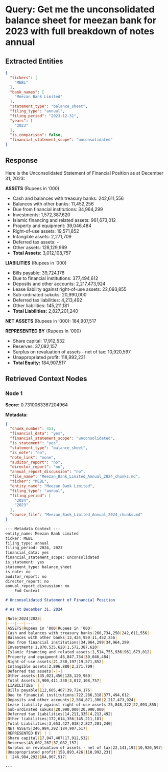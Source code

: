 # Query: Get me the unconsolidated balance sheet for meezan bank for 2023 with full breakdown of notes annual

## Extracted Entities
```json
{
  "tickers": [
    "MEBL"
  ],
  "bank_names": [
    "Meezan Bank Limited"
  ],
  "statement_type": "balance_sheet",
  "filing_type": "annual",
  "filing_period": "2023-12-31",
  "years": [
    "2023"
  ],
  "is_comparison": false,
  "financial_statement_scope": "unconsolidated"
}
```

## Response
Here is the Unconsolidated Statement of Financial Position as at December 31, 2023:

**ASSETS** (Rupees in ‘000)
*   Cash and balances with treasury banks: 242,611,556
*   Balances with other banks: 11,452,256
*   Due from financial institutions: 34,964,299
*   Investments: 1,572,387,620
*   Islamic financing and related assets: 961,673,012
*   Property and equipment: 39,046,484
*   Right-of-use assets: 19,571,852
*   Intangible assets: 2,271,709
*   Deferred tax assets: -
*   Other assets: 128,129,969
*   **Total Assets:** 3,012,108,757

**LIABILITIES** (Rupees in ‘000)
*   Bills payable: 39,724,176
*   Due to financial institutions: 377,494,612
*   Deposits and other accounts: 2,217,473,924
*   Lease liability against right-of-use assets: 22,093,855
*   Sub-ordinated sukuks: 20,990,000
*   Deferred tax liabilities: 4,213,492
*   Other liabilities: 145,211,181
*   **Total Liabilities:** 2,827,201,240

**NET ASSETS** (Rupees in ‘000): 184,907,517

**REPRESENTED BY** (Rupees in ‘000)
*   Share capital: 17,912,532
*   Reserves: 37,082,157
*   Surplus on revaluation of assets - net of tax: 10,920,597
*   Unappropriated profit: 118,992,231
*   **Total Equity:** 184,907,517

## Retrieved Context Nodes

### Node 1
**Score:** 0.7310063367204964

**Metadata:**
```json
{
  "chunk_number": 451,
  "financial_data": "yes",
  "financial_statement_scope": "unconsolidated",
  "is_statement": "yes",
  "statement_type": "balance_sheet",
  "is_note": "no",
  "note_link": "none",
  "auditor_report": "no",
  "director_report": "no",
  "annual_report_discussion": "no",
  "file_name": "Meezan_Bank_Limited_Annual_2024_chunks.md",
  "ticker": "MEBL",
  "entity_name": "Meezan Bank Limited",
  "filing_type": "annual",
  "filing_period": [
    "2024",
    "2023"
  ],
  "source_file": "Meezan_Bank_Limited_Annual_2024_chunks.md"
}
```

```markdown
--- Metadata Context ---
entity_name: Meezan Bank Limited
ticker: MEBL
filing_type: annual
filing_period: 2024, 2023
financial_data: yes
financial_statement_scope: unconsolidated
is_statement: yes
statement_type: balance_sheet
is_note: no
auditor_report: no
director_report: no
annual_report_discussion: no
--- End Context ---

# Unconsolidated Statement of Financial Position

# As At December 31, 2024

|Note|2024|2023|
|---|---|---|
|ASSETS|Rupees in ‘000|Rupees in ‘000|
|Cash and balances with treasury banks|260,734,258|242,611,556|
|Balances with other banks|13,424,950|11,452,256|
|Due from financial institutions|34,964,299|34,964,299|
|Investments|1,870,535,620|1,572,387,620|
|Islamic financing and related assets|1,514,755,936|961,673,012|
|Property and equipment|46,847,734|39,046,484|
|Right-of-use assets|21,230,197|19,571,852|
|Intangible assets|2,896,880|2,271,709|
|Deferred tax assets|-|-|
|Other assets|135,021,456|128,129,969|
|Total Assets|3,900,411,330|3,012,108,757|
|LIABILITIES| | |
|Bills payable|112,605,407|39,724,176|
|Due to financial institutions|722,286,318|377,494,612|
|Deposits and other accounts|2,584,871,300|2,217,473,924|
|Lease liability against right-of-use assets|25,848,322|22,093,855|
|Sub-ordinated sukuks|20,990,000|20,990,000|
|Deferred tax liabilities|14,211,335|4,213,492|
|Other liabilities|172,614,356|145,211,181|
|Total Liabilities|3,653,427,038|2,827,201,240|
|NET ASSETS|246,984,292|184,907,517|
|REPRESENTED BY| | |
|Share capital|17,947,407|17,912,532|
|Reserves|48,002,267|37,082,157|
|Surplus on revaluation of assets - net of tax|22,141,192|10,920,597|
|Unappropriated profit|158,893,426|118,992,231|
| |246,984,292|184,907,517|

---
```

